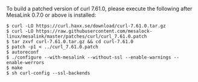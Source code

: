 To build a patched version of curl 7.61.0, please execute the following after
MesaLink 0.7.0 or above is installed:

```shell
$ curl -LO https://curl.haxx.se/download/curl-7.61.0.tar.gz
$ curl -LO https://raw.githubusercontent.com/mesalock-linux/mesalink/master/patches/curl/curl_7.61.0.patch
$ tar zxvf curl-7.61.0.tar.gz && cd curl-7.61.0
$ patch -p1 < ../curl_7.61.0.patch
$ autoreconf
$ ./configure --with-mesalink --without-ssl --enable-warnings --enable-werrors
$ make
$ sh curl-config --ssl-backends
```
